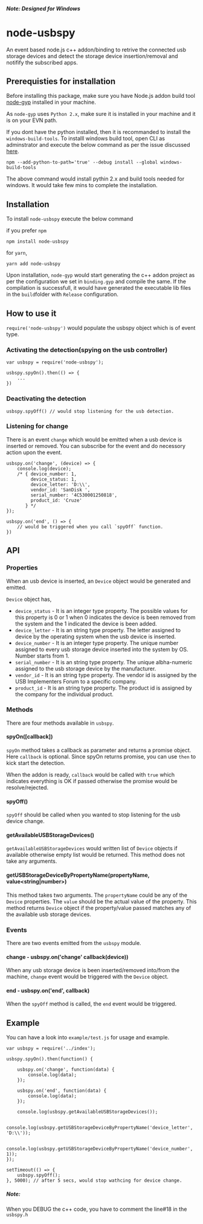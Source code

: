 ##### Note: Designed for Windows

# node-usbspy
An event based node.js c++ addon/binding to retrive the connected usb storage devices and detect the storage device insertion/removal and notifify the subscribed apps.

## Prerequisties for installation
Before installing this package, make sure you have Node.js addon build tool [node-gyp](https://github.com/nodejs/node-gyp) installed in your machine.

As `node-gyp` uses `Python 2.x`, make sure it is installed in your machine and it is on your EVN path.

If you dont have the python installed, then it is recommanded to install the `windows-build-tools`. To installl windows build tool, open CLI as adminstrator and execute the below command as per the issue discussed [here](https://github.com/felixrieseberg/windows-build-tools/issues/56).

```
npm --add-python-to-path='true' --debug install --global windows-build-tools
```

The above command would install pythin 2.x and build tools needed for windows. It would take few mins to complete the installation.


## Installation
To install `node-usbspy` execute the below command

if you prefer `npm`
```
npm install node-usbspy
```

for `yarn`,

```
yarn add node-usbspy
```
Upon installation, `node-gyp` would start generating the c++ addon project as per the configuration we set in `binding.gyp` and compile the same. If the compilation is successfull, it would have generated the executable lib files in the `build`folder with `Release` configuration.

## How to use it

`require('node-usbspy')` would populate the usbspy object which is of event type.

### Activating the detection(spying on the usb controller)

```
var usbspy = require('node-usbspy');

usbspy.spyOn().then(() => {
    ...
})
```

### Deactivating the detection

```
usbspy.spyOff() // would stop listening for the usb detection.
```

### Listening for change
There is an event `change` which would be emitted when a usb device is inserted or removed. You can subscribe for the event and do necessory action upon the event.

```
usbspy.on('change', (device) => {
    console.log(device);
    /* { device_number: 1,
         device_status: 1,
         device_letter: 'D:\\',
         vendor_id: 'SanDisk ',
         serial_number: '4C530001250818',
         product_id: 'Cruze'
       } */
});

usbspy.on('end', () => {
    // would be triggered when you call `spyOff` function.
})
```

## API

### Properties
When an usb device is inserted, an `Device` object would be generated and emitted.

`Device` object has,

* `device_status` - It is an integer type property. The possible values for this property is 0 or 1 when 0 indicates the device is been removed from the system and the 1 indicated the device is been added.
* `device_letter` - It is an string type property. The letter assigned to device by the operating system when the usb device is inserted.
*  `device_number` - It is an integer type property. The unique number assigned to every usb storage device inserted into the system by OS. Number starts from 1.
*   `serial_number` - It is an string type property. The unique albha-numeric assigned to the usb storage device by the manufacturer.
*    `vendor_id` - It is an string type property. The vendor id is assigned by the USB Implementers Forum to a specific company.
*    `product_id` - It is an string type property. The product id is assigned by the company for the individual product.


### Methods
There are four methods available in `usbspy`.

#### spyOn([callback])
`spyOn` method takes a callback as parameter and returns a promise object. Here `callback` is optional. Since spyOn returns promise, you can use `then` to kick start the detection. 

When the addon is ready, `callback` would be called with `true` which indicates everything is OK if passed otherwise the promise would be resolve/rejected.

#### spyOff()
`spyOff` should be called when you wanted to stop listening for the usb device change.

#### getAvailableUSBStorageDevices()
`getAvailableUSBStorageDevices` would written list of `Device` objects if available otherwise empty list would be returned. This method does not take any arguments.

#### getUSBStorageDeviceByPropertyName(propertyName<string>, value<string|number>)
This method takes two arguments. The `propertyName` could be any of the `Device` properties. The `value` should be the actual value of the property. This method returns `Device` object if the property/value passed matches any of the available usb storage devices.
    

### Events
There are two events emitted from the `usbspy` module. 

#### change - usbspy.on('change' callback(device))
When any usb storage device is been inserted/removed into/from the machine, `change` event would be triggered with the `Device` object.

#### end - usbspy.on('end', callback)
When the `spyOff` method is called, the `end` event would be triggered.

## Example

You can have a look into `example/test.js` for usage and example.

```
var usbspy = require('../index');

usbspy.spyOn().then(function() {

    usbspy.on('change', function(data) {
        console.log(data);
    });
    
    usbspy.on('end', function(data) {
        console.log(data);
    });

    console.log(usbspy.getAvailableUSBStorageDevices());

    console.log(usbspy.getUSBStorageDeviceByPropertyName('device_letter', 'D:\\'));

    console.log(usbspy.getUSBStorageDeviceByPropertyName('device_number', 1));
});

setTimeout(() => {
    usbspy.spyOff();
}, 5000); // after 5 secs, would stop wathcing for device change.
```
##### Note:
When you DEBUG the c++ code, you have to comment the line#18 in the `usbspy.h`
